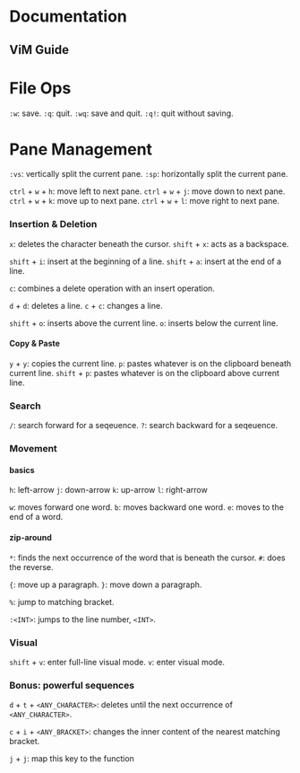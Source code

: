 # Documentation

## ViM Guide


# File Ops

`:w`: save.
`:q`: quit.
`:wq`: save and quit.
`:q!`: quit without saving.


# Pane Management

`:vs`: vertically split the current pane.
`:sp`: horizontally split the current pane.

`ctrl` + `w` + `h`: move left to next pane.
`ctrl` + `w` + `j`: move down to next pane.
`ctrl` + `w` + `k`: move up to next pane.
`ctrl` + `w` + `l`: move right to next pane.


### Insertion & Deletion

`x`: deletes the character beneath the cursor.
`shift` + `x`: acts as a backspace.

`shift` + `i`: insert at the beginning of a line.
`shift` + `a`: insert at the end of a line.

`c`: combines a delete operation with an insert operation.

`d` + `d`: deletes a line.
`c` + `c`: changes a line.

`shift` + `o`: inserts above the current line.
`o`: inserts below the current line.

#### Copy & Paste
`y` + `y`: copies the current line.
`p`: pastes whatever is on the clipboard beneath current line.
`shift` + `p`: pastes whatever is on the clipboard above current line.


### Search

`/`: search forward for a seqeuence.
`?`: search backward for a seqeuence.


### Movement

#### basics

`h`: left-arrow
`j`: down-arrow
`k`: up-arrow
`l`: right-arrow

`w`: moves forward one word.
`b`: moves backward one word.
`e`: moves to the end of a word.


#### zip-around

`*`: finds the next occurrence of the word that is beneath the cursor.
`#`: does the reverse.

`{`: move up a paragraph.
`}`: move down a paragraph.

`%`: jump to matching bracket.

`:<INT>`: jumps to the line number, `<INT>`.


### Visual
`shift` + `v`: enter full-line visual mode.
`v`: enter visual mode.


### Bonus: powerful sequences

`d` + `t` + `<ANY_CHARACTER>`: deletes until the next occurrence of
`<ANY_CHARACTER>`.

`c` + `i` + `<ANY_BRACKET>`: changes the inner content of the nearest
matching bracket.

`j` + `j`: map this key to the <Esc> function

